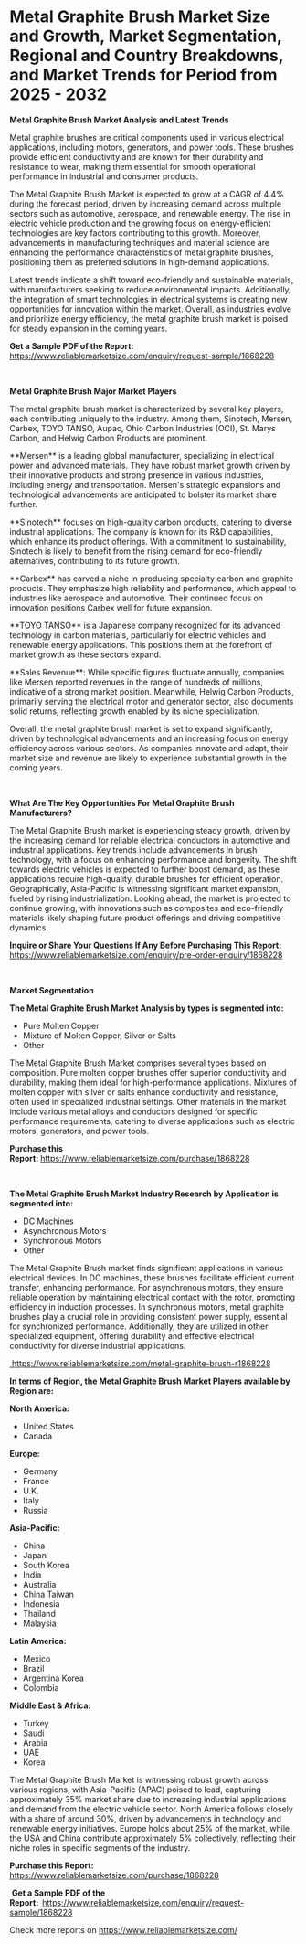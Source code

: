 <p><h1>Metal Graphite Brush Market Size and Growth, Market Segmentation, Regional and Country Breakdowns, and Market Trends for Period from 2025 -  2032</h1></p><p><strong>Metal Graphite Brush Market Analysis and Latest Trends</strong></p>
<p><p>Metal graphite brushes are critical components used in various electrical applications, including motors, generators, and power tools. These brushes provide efficient conductivity and are known for their durability and resistance to wear, making them essential for smooth operational performance in industrial and consumer products.</p><p>The Metal Graphite Brush Market is expected to grow at a CAGR of 4.4% during the forecast period, driven by increasing demand across multiple sectors such as automotive, aerospace, and renewable energy. The rise in electric vehicle production and the growing focus on energy-efficient technologies are key factors contributing to this growth. Moreover, advancements in manufacturing techniques and material science are enhancing the performance characteristics of metal graphite brushes, positioning them as preferred solutions in high-demand applications.</p><p>Latest trends indicate a shift toward eco-friendly and sustainable materials, with manufacturers seeking to reduce environmental impacts. Additionally, the integration of smart technologies in electrical systems is creating new opportunities for innovation within the market. Overall, as industries evolve and prioritize energy efficiency, the metal graphite brush market is poised for steady expansion in the coming years.</p></p>
<p><strong>Get a Sample PDF of the Report:&nbsp;</strong> <a href="https://www.reliablemarketsize.com/enquiry/request-sample/1868228?utm_campaign=2802&utm_medium=2&utm_source=Github&utm_content=ia&utm_term=28022025&utm_id=metal-graphite-brush">https://www.reliablemarketsize.com/enquiry/request-sample/1868228</a></p>
<p>&nbsp;</p>
<p><strong>Metal Graphite Brush Major Market Players</strong></p>
<p><p>The metal graphite brush market is characterized by several key players, each contributing uniquely to the industry. Among them, Sinotech, Mersen, Carbex, TOYO TANSO, Aupac, Ohio Carbon Industries (OCI), St. Marys Carbon, and Helwig Carbon Products are prominent.</p><p>**Mersen** is a leading global manufacturer, specializing in electrical power and advanced materials. They have robust market growth driven by their innovative products and strong presence in various industries, including energy and transportation. Mersen's strategic expansions and technological advancements are anticipated to bolster its market share further.</p><p>**Sinotech** focuses on high-quality carbon products, catering to diverse industrial applications. The company is known for its R&D capabilities, which enhance its product offerings. With a commitment to sustainability, Sinotech is likely to benefit from the rising demand for eco-friendly alternatives, contributing to its future growth.</p><p>**Carbex** has carved a niche in producing specialty carbon and graphite products. They emphasize high reliability and performance, which appeal to industries like aerospace and automotive. Their continued focus on innovation positions Carbex well for future expansion.</p><p>**TOYO TANSO** is a Japanese company recognized for its advanced technology in carbon materials, particularly for electric vehicles and renewable energy applications. This positions them at the forefront of market growth as these sectors expand.</p><p>**Sales Revenue**: While specific figures fluctuate annually, companies like Mersen reported revenues in the range of hundreds of millions, indicative of a strong market position. Meanwhile, Helwig Carbon Products, primarily serving the electrical motor and generator sector, also documents solid returns, reflecting growth enabled by its niche specialization.</p><p>Overall, the metal graphite brush market is set to expand significantly, driven by technological advancements and an increasing focus on energy efficiency across various sectors. As companies innovate and adapt, their market size and revenue are likely to experience substantial growth in the coming years.</p></p>
<p>&nbsp;</p>
<p><strong>What Are The Key Opportunities For Metal Graphite Brush Manufacturers?</strong></p>
<p><p>The Metal Graphite Brush market is experiencing steady growth, driven by the increasing demand for reliable electrical conductors in automotive and industrial applications. Key trends include advancements in brush technology, with a focus on enhancing performance and longevity. The shift towards electric vehicles is expected to further boost demand, as these applications require high-quality, durable brushes for efficient operation. Geographically, Asia-Pacific is witnessing significant market expansion, fueled by rising industrialization. Looking ahead, the market is projected to continue growing, with innovations such as composites and eco-friendly materials likely shaping future product offerings and driving competitive dynamics.</p></p>
<p><strong>Inquire or Share Your Questions If Any Before Purchasing This Report:</strong> <a href="https://www.reliablemarketsize.com/enquiry/pre-order-enquiry/1868228?utm_campaign=2802&utm_medium=2&utm_source=Github&utm_content=ia&utm_term=28022025&utm_id=metal-graphite-brush">https://www.reliablemarketsize.com/enquiry/pre-order-enquiry/1868228</a></p>
<p>&nbsp;</p>
<p><strong>Market Segmentation</strong></p>
<p><strong>The Metal Graphite Brush Market Analysis by types is segmented into:</strong></p>
<p><ul><li>Pure Molten Copper</li><li>Mixture of Molten Copper, Silver or Salts</li><li>Other</li></ul></p>
<p><p>The Metal Graphite Brush Market comprises several types based on composition. Pure molten copper brushes offer superior conductivity and durability, making them ideal for high-performance applications. Mixtures of molten copper with silver or salts enhance conductivity and resistance, often used in specialized industrial settings. Other materials in the market include various metal alloys and conductors designed for specific performance requirements, catering to diverse applications such as electric motors, generators, and power tools.</p></p>
<p><strong>Purchase this Report:&nbsp;</strong><a href="https://www.reliablemarketsize.com/purchase/1868228?utm_campaign=2802&utm_medium=2&utm_source=Github&utm_content=ia&utm_term=28022025&utm_id=metal-graphite-brush">https://www.reliablemarketsize.com/purchase/1868228</a></p>
<p>&nbsp;</p>
<p><strong>The Metal Graphite Brush Market Industry Research by Application is segmented into:</strong></p>
<p><ul><li>DC Machines</li><li>Asynchronous Motors</li><li>Synchronous Motors</li><li>Other</li></ul></p>
<p><p>The Metal Graphite Brush market finds significant applications in various electrical devices. In DC machines, these brushes facilitate efficient current transfer, enhancing performance. For asynchronous motors, they ensure reliable operation by maintaining electrical contact with the rotor, promoting efficiency in induction processes. In synchronous motors, metal graphite brushes play a crucial role in providing consistent power supply, essential for synchronized performance. Additionally, they are utilized in other specialized equipment, offering durability and effective electrical conductivity for diverse industrial applications.</p></p>
<p><a href="https://www.reliablemarketsize.com/metal-graphite-brush-r1868228?utm_campaign=2802&utm_medium=2&utm_source=Github&utm_content=ia&utm_term=28022025&utm_id=metal-graphite-brush">&nbsp;https://www.reliablemarketsize.com/metal-graphite-brush-r1868228</a></p>
<p><strong>In terms of Region, the Metal Graphite Brush Market Players available by Region are:</strong></p>
<p>
    <p> <strong> North America: </strong>
        <ul>
            <li>United States</li>
            <li>Canada</li>
        </ul>
        </p> 
    <p> <strong> Europe: </strong>
        <ul>
            <li>Germany</li>
            <li>France</li>
            <li>U.K.</li>
            <li>Italy</li>
            <li>Russia</li>
        </ul>
        </p> 
    <p> <strong> Asia-Pacific: </strong>
        <ul>
            <li>China</li>
            <li>Japan</li>
            <li>South Korea</li>
            <li>India</li>
            <li>Australia</li>
            <li>China Taiwan</li>
            <li>Indonesia</li>
            <li>Thailand</li>
            <li>Malaysia</li>
        </ul>
        </p> 
    <p> <strong> Latin America: </strong>
        <ul>
            <li>Mexico</li>
            <li>Brazil</li>
            <li>Argentina Korea</li>
            <li>Colombia</li>
        </ul>
        </p> 
    <p> <strong> Middle East & Africa: </strong>
        <ul>
            <li>Turkey</li>
            <li>Saudi</li>
            <li>Arabia</li>
            <li>UAE</li>
            <li>Korea</li>
        </ul>
    </p>
    </p>
<p><p>The Metal Graphite Brush Market is witnessing robust growth across various regions, with Asia-Pacific (APAC) poised to lead, capturing approximately 35% market share due to increasing industrial applications and demand from the electric vehicle sector. North America follows closely with a share of around 30%, driven by advancements in technology and renewable energy initiatives. Europe holds about 25% of the market, while the USA and China contribute approximately 5% collectively, reflecting their niche roles in specific segments of the industry.</p></p>
<p><strong>Purchase this Report: </strong><a href="https://www.reliablemarketsize.com/purchase/1868228?utm_campaign=2802&utm_medium=2&utm_source=Github&utm_content=ia&utm_term=28022025&utm_id=metal-graphite-brush">https://www.reliablemarketsize.com/purchase/1868228</a></p>
<p>&nbsp;<strong>Get a Sample PDF of the Report:&nbsp;&nbsp;</strong><a href="https://www.reliablemarketsize.com/enquiry/request-sample/1868228?utm_campaign=2802&utm_medium=2&utm_source=Github&utm_content=ia&utm_term=28022025&utm_id=metal-graphite-brush">https://www.reliablemarketsize.com/enquiry/request-sample/1868228</a></p>
<p><strong></strong></p>
<p>Check more reports on <a href="https://www.reliablemarketsize.com/?utm_campaign=2802&utm_medium=2&utm_source=Github&utm_content=ia&utm_term=28022025&utm_id=metal-graphite-brush">https://www.reliablemarketsize.com/</a></p>
